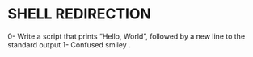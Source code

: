 # SHELL REDIRECTION
0- Write a script that prints “Hello, World”, followed by a new line to the standard output
1- Confused smiley
.
